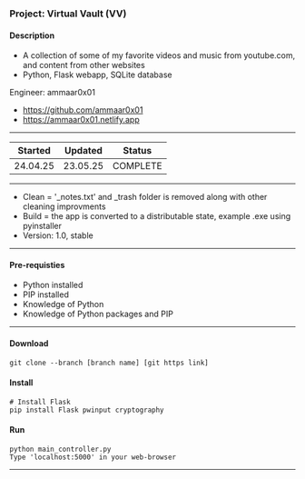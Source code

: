 ### Project: Virtual Vault (VV)
#### Description
- A collection of some of my favorite videos and music from youtube.com, and content from other websites 
- Python, Flask webapp, SQLite database


Engineer: 
ammaar0x01 
- https://github.com/ammaar0x01
- https://ammaar0x01.netlify.app
---

Started     | Updated   | Status            | 
------------| ----------|-------------------|
24.04.25    | 23.05.25  | COMPLETE          | 
---

- Clean = '_notes.txt' and _trash folder is removed along with other cleaning improvments
- Build = the app is converted to a distributable state, example .exe using pyinstaller
- Version: 1.0, stable
---

#### Pre-requisties
- Python installed
- PIP installed
- Knowledge of Python
- Knowledge of Python packages and PIP
---

#### Download
```
git clone --branch [branch name] [git https link]
```

#### Install  
```
# Install Flask 
pip install Flask pwinput cryptography 
```

#### Run
```
python main_controller.py 
Type 'localhost:5000' in your web-browser 
```
---
